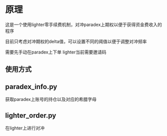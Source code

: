 # 原理

这是一个使用lighter零手续费机制，对冲paradex上期权以便于获得资金费收入的程序

目前只考虑对冲期权的delta值，可以设置不同的阈值以便于调整对冲频率

需要先手动在paradex上下单
lighter当前需要邀请码

## 使用方式


## paradex_info.py

获取paradex上账号的持仓以及对应的希腊字母

## lighter_order.py

在lighter上进行对冲
